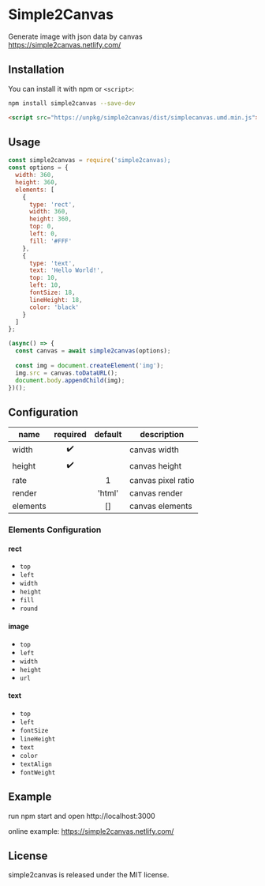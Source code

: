 # Simple2Canvas
Generate image with json data by canvas https://simple2canvas.netlify.com/

## Installation

You can install it with npm or `<script>`:

```bash
npm install simple2canvas --save-dev
```

```html
<script src="https://unpkg/simple2canvas/dist/simplecanvas.umd.min.js"></script>
```

## Usage

```js
const simple2canvas = require('simple2canvas);
const options = {
  width: 360,
  height: 360,
  elements: [
    {
      type: 'rect',
      width: 360,
      height: 360,
      top: 0,
      left: 0,
      fill: '#FFF'
    },
    {
      type: 'text',
      text: 'Hello World!',
      top: 10, 
      left: 10,
      fontSize: 18,
      lineHeight: 18,
      color: 'black'
    }
  ]
};

(async() => {
  const canvas = await simple2canvas(options);
  
  const img = document.createElement('img');
  img.src = canvas.toDataURL();
  document.body.appendChild(img);
})();
```

## Configuration

| name | required | default | description |
|------|:----------:|:---------:|-------------|
| width | ✔️ | | canvas width |
| height | ✔️ | | canvas height |
| rate | | 1 | canvas pixel ratio |
| render | | 'html' | canvas render |
| elements | | [] | canvas elements |

### Elements Configuration

#### rect

- `top`
- `left`
- `width`
- `height`
- `fill`
- `round`

#### image

- `top`
- `left`
- `width`
- `height`
- `url`

#### text

- `top`
- `left`
- `fontSize`
- `lineHeight`
- `text`
- `color`
- `textAlign`
- `fontWeight`

## Example
run npm start and open http://localhost:3000

online example: https://simple2canvas.netlify.com/

## License
simple2canvas is released under the MIT license.